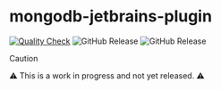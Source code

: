 # mongodb-jetbrains-plugin
[![Quality Check](https://github.com/mongodb-js/intellij/actions/workflows/quality-check.yaml/badge.svg)](https://github.com/mongodb-js/intellij/actions/workflows/quality-check.yaml)
![GitHub Release](https://img.shields.io/github/v/release/mongodb-js/intellij?sort=semver&display_name=release&logo=github)
![GitHub Release](https://img.shields.io/github/v/release/mongodb-js/intellij?sort=semver&display_name=release&logo=jetbrains)


> [!CAUTION]
> :warning: This is a work in progress and not yet released. :warning:



